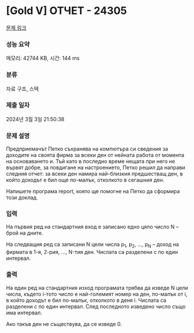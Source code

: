 # [Gold V] ОТЧЕТ - 24305 

[문제 링크](https://www.acmicpc.net/problem/24305) 

### 성능 요약

메모리: 42744 KB, 시간: 144 ms

### 분류

자료 구조, 스택

### 제출 일자

2024년 3월 3일 21:50:38

### 문제 설명

<p>Предприемачът Петко съхранява на компютъра си сведения за доходите на своята фирма за всеки ден от нейната работа от момента на основаването и. Тъй като в последно време нещата при него не вървят добре, за повдигане на настроението, Петко решил да направи следния отчет: за всеки ден намира най-близкия предшестващ ден, в който доходът е бил още по-малък, отколкото в сегашния ден.</p>

<p>Напишете програма report, която ще помогне на Петко да сформира този доклад.</p>

### 입력 

 <p>На първия ред на стандартния вход е записано едно цяло число N – брой на дните.</p>

<p>На следващия ред са записани N цели числа p<sub>1</sub>, p<sub>2</sub>, ..., p<sub>N</sub> – доход на фирмата в 1-я, 2-рия, ..., N-тия ден. Числата са разделени с по един интервал.</p>

### 출력 

 <p>На един ред на стандартния изход програмата трябва да изведе N цели числа, където i-тото число е най-големият номер на ден, по-малък от i, в който доходът е бил по-малък, отколкото в деня i. Числата са разделени с по един интервал. След последното изведено число също има интервал.</p>

<p>Ако такъв ден не съществува, да се изведе 0.</p>


